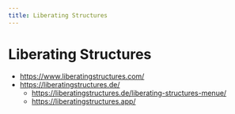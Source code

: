 ```yaml
---
title: Liberating Structures
---
```


# Liberating Structures

- https://www.liberatingstructures.com/
- https://liberatingstructures.de/
    - https://liberatingstructures.de/liberating-structures-menue/
    - https://liberatingstructures.app/
